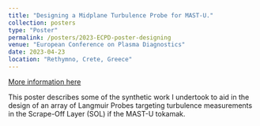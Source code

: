 ```yaml
---
title: "Designing a Midplane Turbulence Probe for MAST-U."
collection: posters
type: "Poster"
permalink: /posters/2023-ECPD-poster-designing
venue: "European Conference on Plasma Diagnostics"
date: 2023-04-23
location: "Rethymno, Crete, Greece"
---
```


[More information here](https://ecpd2023.eventsadmin.com/Home/Welcome)

This poster describes some of the synthetic work I undertook to aid in the design of an array of Langmuir Probes targeting turbulence measurements in the Scrape-Off Layer (SOL) if the MAST-U tokamak.
